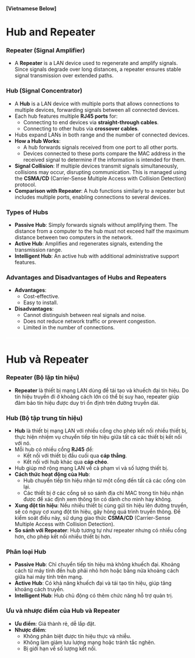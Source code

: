 **[Vietnamese Below]**

# Hub and Repeater

### Repeater (Signal Amplifier)
- A **Repeater** is a LAN device used to regenerate and amplify signals. Since signals degrade over long distances, a repeater ensures stable signal transmission over extended paths.

### Hub (Signal Concentrator)
- A **Hub** is a LAN device with multiple ports that allows connections to multiple devices, forwarding signals between all connected devices.
- Each hub features multiple **RJ45 ports** for:
  - Connecting to end devices via **straight-through cables**.
  - Connecting to other hubs via **crossover cables**.
- Hubs expand LANs in both range and the number of connected devices.
- **How a Hub Works**:
  - A hub forwards signals received from one port to all other ports.
  - Devices connected to these ports compare the MAC address in the received signal to determine if the information is intended for them.
- **Signal Collision**: If multiple devices transmit signals simultaneously, collisions may occur, disrupting communication. This is managed using the **CSMA/CD** (Carrier-Sense Multiple Access with Collision Detection) protocol.
- **Comparison with Repeater**: A hub functions similarly to a repeater but includes multiple ports, enabling connections to several devices.

### Types of Hubs
- **Passive Hub**: Simply forwards signals without amplifying them. The distance from a computer to the hub must not exceed half the maximum distance between two computers in the network.
- **Active Hub**: Amplifies and regenerates signals, extending the transmission range.
- **Intelligent Hub**: An active hub with additional administrative support features.

### Advantages and Disadvantages of Hubs and Repeaters
- **Advantages**:
  - Cost-effective.
  - Easy to install.
- **Disadvantages**:
  - Cannot distinguish between real signals and noise.
  - Does not reduce network traffic or prevent congestion.
  - Limited in the number of connections.

<div style="border-top: 2px solid white; margin: 20px 0;"></div>

# Hub và Repeater

### Repeater (Bộ lặp tín hiệu)
- **Repeater** là thiết bị mạng LAN dùng để tái tạo và khuếch đại tín hiệu. Do tín hiệu truyền đi ở khoảng cách lớn có thể bị suy hao, repeater giúp đảm bảo tín hiệu được duy trì ổn định trên đường truyền dài.

### Hub (Bộ tập trung tín hiệu)
- **Hub** là thiết bị mạng LAN với nhiều cổng cho phép kết nối nhiều thiết bị, thực hiện nhiệm vụ chuyển tiếp tín hiệu giữa tất cả các thiết bị kết nối với nó.
- Mỗi hub có nhiều cổng **RJ45** để:
  - Kết nối với thiết bị đầu cuối qua **cáp thẳng**.
  - Kết nối với hub khác qua **cáp chéo**.
- Hub giúp mở rộng mạng LAN về cả phạm vi và số lượng thiết bị.
- **Cách thức hoạt động của Hub**:
  - Hub chuyển tiếp tín hiệu nhận từ một cổng đến tất cả các cổng còn lại. 
  - Các thiết bị ở các cổng sẽ so sánh địa chỉ MAC trong tín hiệu nhận được để xác định xem thông tin có dành cho mình hay không.
- **Xung đột tín hiệu**: Nếu nhiều thiết bị cùng gửi tín hiệu lên đường truyền, sẽ có nguy cơ xung đột tín hiệu, gây hỏng quá trình truyền thông. Để kiểm soát điều này, sử dụng giao thức **CSMA/CD** (Carrier-Sense Multiple Access with Collision Detection).
- **So sánh với Repeater**: Hub tương tự như repeater nhưng có nhiều cổng hơn, cho phép kết nối nhiều thiết bị hơn.

### Phân loại Hub
- **Passive Hub**: Chỉ chuyển tiếp tín hiệu mà không khuếch đại. Khoảng cách từ máy tính đến hub phải nhỏ hơn hoặc bằng nửa khoảng cách giữa hai máy tính trên mạng.
- **Active Hub**: Có khả năng khuếch đại và tái tạo tín hiệu, giúp tăng khoảng cách truyền.
- **Intelligent Hub**: Hub chủ động có thêm chức năng hỗ trợ quản trị.

### Ưu và nhược điểm của Hub và Repeater
- **Ưu điểm**: Giá thành rẻ, dễ lắp đặt.
- **Nhược điểm**:
  - Không phân biệt được tín hiệu thực và nhiễu.
  - Không làm giảm lưu lượng mạng hoặc tránh tắc nghẽn.
  - Bị giới hạn về số lượng kết nối.
